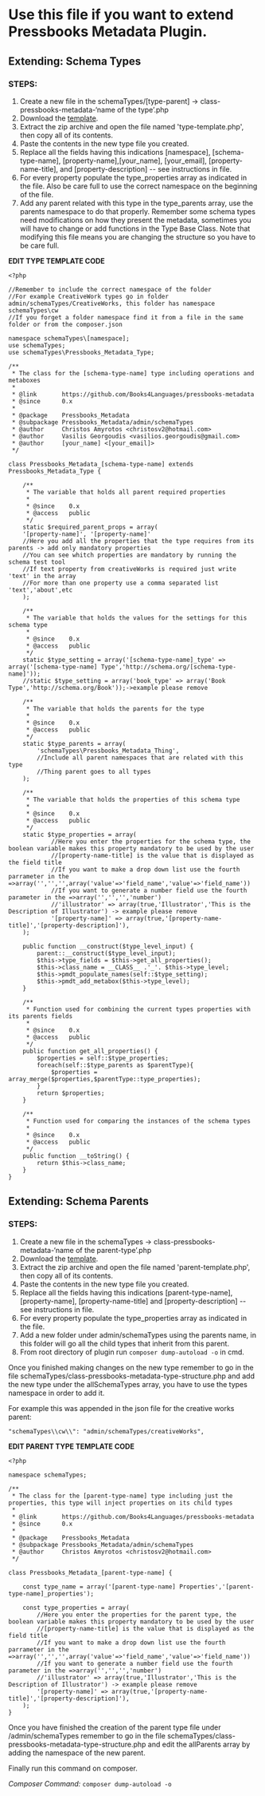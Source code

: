# Use this file if you want to extend Pressbooks Metadata Plugin.
## Extending: Schema Types
### STEPS:

1.	Create a new file in the schemaTypes/[type-parent] -> class-pressbooks-metadata-‘name of the type’.php
2.	Download the [template](https://github.com/Books4Languages/pressbooks-metadata/blob/christos/docs/schema_type_template.zip).
3.  Extract the zip archive and open the file named 'type-template.php', then copy all of its contents.
4.  Paste the contents in the new type file you created.
5.  Replace all the fields having this indications [namespace], [schema-type-name], [property-name],[your_name], [your_email], [property-name-title], and [property-description] -- see instructions in file.
6.  For every property populate the type_properties array as indicated in the file. Also be care full to use the correct namespace on the beginning of the file.
7.  Add any parent related with this type in the type_parents array, use the parents namespace to do that properly.
Remember some schema types need modifications on how they present the metadata,
sometimes you will have to change or add functions in the Type Base Class. Note that modifying this file means you are changing the
structure so you have to be care full.

**EDIT TYPE TEMPLATE CODE**
```
<?php

//Remember to include the correct namespace of the folder
//For example CreativeWork types go in folder admin/schemaTypes/CreativeWorks, this folder has namespace schemaTypes\cw
//If you forget a folder namespace find it from a file in the same folder or from the composer.json

namespace schemaTypes\[namespace];
use schemaTypes;
use schemaTypes\Pressbooks_Metadata_Type;

/**
 * The class for the [schema-type-name] type including operations and metaboxes
 *
 * @link       https://github.com/Books4Languages/pressbooks-metadata
 * @since      0.x
 *
 * @package    Pressbooks_Metadata
 * @subpackage Pressbooks_Metadata/admin/schemaTypes
 * @author     Christos Amyrotos <christosv2@hotmail.com>
 * @author     Vasilis Georgoudis <vasilios.georgoudis@gmail.com>
 * @author     [your_name] <[your_email]>
 */

class Pressbooks_Metadata_[schema-type-name] extends Pressbooks_Metadata_Type {

    /**
     * The variable that holds all parent required properties
     *
     * @since    0.x
     * @access   public
     */
    static $required_parent_props = array(
    '[property-name]', '[property-name]'
    //Here you add all the properties that the type requires from its parents -> add only mandatory properties
    //You can see whitch properties are mandatory by running the schema test tool
    //If text property from creativeWorks is required just write 'text' in the array
    //For more than one property use a comma separated list 'text','about',etc
    );

	/**
	 * The variable that holds the values for the settings for this schema type
	 *
	 * @since    0.x
	 * @access   public
	 */
	static $type_setting = array('[schema-type-name]_type' => array('[schema-type-name] Type','http://schema.org/[schema-type-name]'));
	//static $type_setting = array('book_type' => array('Book Type','http://schema.org/Book'));->example please remove

	/**
	 * The variable that holds the parents for the type
	 *
	 * @since    0.x
	 * @access   public
	 */
	static $type_parents = array(
		'schemaTypes\Pressbooks_Metadata_Thing',
		//Include all parent namespaces that are related with this type
		//Thing parent goes to all types
	);

	/**
	 * The variable that holds the properties of this schema type
	 *
	 * @since    0.x
	 * @access   public
	 */
	static $type_properties = array(
            //Here you enter the properties for the schema type, the boolean variable makes this property mandatory to be used by the user
            //[property-name-title] is the value that is displayed as the field title
            //If you want to make a drop down list use the fourth parrameter in the =>array('','','',array('value'=>'field_name','value'=>'field_name'))
            //If you want to generate a number field use the fourth parameter in the =>array('','','','number')
            //'illustrator' => array(true,'Illustrator','This is the Description of Illustrator') -> example please remove
            '[property-name]' => array(true,'[property-name-title]','[property-description]'),
	);

	public function __construct($type_level_input) {
		parent::__construct($type_level_input);
		$this->type_fields = $this->get_all_properties();
		$this->class_name = __CLASS__ .'_'. $this->type_level;
		$this->pmdt_populate_names(self::$type_setting);
		$this->pmdt_add_metabox($this->type_level);
	}

	/**
	 * Function used for combining the current types properties with its parents fields
	 *
	 * @since    0.x
	 * @access   public
	 */
	public function get_all_properties() {
		$properties = self::$type_properties;
		foreach(self::$type_parents as $parentType){
			$properties = array_merge($properties,$parentType::type_properties);
		}
		return $properties;
	}

	/**
	 * Function used for comparing the instances of the schema types
	 *
	 * @since    0.x
	 * @access   public
	 */
	public function __toString() {
		return $this->class_name;
	}
}
```

## Extending: Schema Parents
### STEPS:
1.	Create a new file in the schemaTypes -> class-pressbooks-metadata-‘name of the parent-type’.php
2.	Download the [template](https://github.com/Books4Languages/pressbooks-metadata/blob/christos/docs/schema_type_template.zip).
3.  Extract the zip archive and open the file named 'parent-template.php', then copy all of its contents.
4.  Paste the contents in the new type file you created.
5.  Replace all the fields having this indications [parent-type-name], [property-name], [property-name-title] and [property-description] -- see instructions in file.
6.  For every property populate the type_properties array as indicated in the file.
7.  Add a new folder under admin/schemaTypes using the parents name, in this folder will go all the child types that inherit from this parent.
8.  From root directory of plugin run ```composer dump-autoload -o``` in cmd.

Once you finished making changes on the new type remember to go in the file schemaTypes/class-pressbooks-metadata-type-structure.php
and add the new type under the allSchemaTypes array, you have to use the types namespace in order to add it.

For example this was appended in the json file for the creative works parent:
```
"schemaTypes\\cw\\": "admin/schemaTypes/creativeWorks",
```

**EDIT PARENT TYPE TEMPLATE CODE**
```
<?php

namespace schemaTypes;

/**
 * The class for the [parent-type-name] type including just the properties, this type will inject properties on its child types
 *
 * @link       https://github.com/Books4Languages/pressbooks-metadata
 * @since      0.x
 *
 * @package    Pressbooks_Metadata
 * @subpackage Pressbooks_Metadata/admin/schemaTypes
 * @author     Christos Amyrotos <christosv2@hotmail.com>
 */

class Pressbooks_Metadata_[parent-type-name] {

	const type_name = array('[parent-type-name] Properties','[parent-type-name]_properties');

	const type_properties = array(
		//Here you enter the properties for the parent type, the boolean variable makes this property mandatory to be used by the user
		//[property-name-title] is the value that is displayed as the field title
		//If you want to make a drop down list use the fourth parrameter in the =>array('','','',array('value'=>'field_name','value'=>'field_name'))
		//If you want to generate a number field use the fourth parameter in the =>array('','','','number')
		//'illustrator' => array(true,'Illustrator','This is the Description of Illustrator') -> example please remove
		'[property-name]' => array(true,'[property-name-title]','[property-description]'),
	);
}
```

Once you have finished the creation of the parent type file under /admin/schemaTypes remember to go in the file schemaTypes/class-pressbooks-metadata-type-structure.php
and edit the allParents array by adding the namespace of the new parent.

Finally run this command on composer.

*Composer Command:*
```composer dump-autoload -o```
